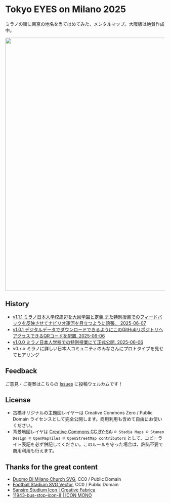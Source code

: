 # Tokyo EYES on Milano 2025
ミラノの街に東京の地名を当てはめてみた、メンタルマップ。大阪版は絶賛作成中。

<img src="https://github.com/furuhashilab/TokyoEYESonMilano2025/blob/main/maps/v1.1.1/TokyoEyesonMilano2025_v1.1.1.jpg?raw=true" width="800">

## History
 * [v1.1.1 ミラノ日本人学校周辺を大泉学園と定義.また特別授業でのフィードバックを反映させてナビリオ運河を目立つように誇張。 2025-06-07](https://github.com/furuhashilab/TokyoEYESonMilano2025/tree/main/maps/v1.1.1)
 * [v1.0.1 デジタルデータでダウンロードできるようにこのGitHubリポジトリへアクセスできるQRコードを配置. 2025-06-06](https://github.com/furuhashilab/TokyoEYESonMilano2025/tree/main/maps/v1.0.1)
 * [v1.0.0 ミラノ日本人学校での特別授業にて正式公開. 2025-06-06](https://github.com/furuhashilab/TokyoEYESonMilano2025/tree/main/maps/v1.0.0)
 * v0.x.x ミラノに詳しい日本人コミュニティのみなさんにプロトタイプを見せてヒアリング

## Feedback
ご意見・ご提案はこちらの [Issues](https://github.com/furuhashilab/TokyoEYESonMilano2025/issues) に投稿ウェルカムです！

## License
 * 古橋オリジナルの主題図レイヤーは Creative Commons Zero / Public Domain ライセンスとして完全公開します。商用利用も含めて自由にお使いください。
 * 背景地図レイヤは [Creative Commons CC BY-SA](https://creativecommons.org/licenses/by-sa/4.0/): `© Stadia Maps © Stamen Design © OpenMapTiles © OpenStreetMap contributors` として、コピーライト表記を必ず併記してください。このルールを守った場合は、許諾不要で商用利用も行えます。


## Thanks for the great content
 * [Duomo Di Milano Church SVG](https://www.svgrepo.com/svg/296426/duomo-di-milano-church), CC0 / Public Domain
 * [Football Stadium SVG Vector](https://www.svgrepo.com/svg/509505/football-stadium), CC0 / Public Domain
 * [Sansiro Studium Icon | Creative Fabrica](https://www.creativefabrica.com/product/stadio-di-san-siro-silhouette/)
 * [11943-bus-stop-icon-8 | ICON MONO](https://icooon-mono.com/11943-bus-stop-icon-8/)
